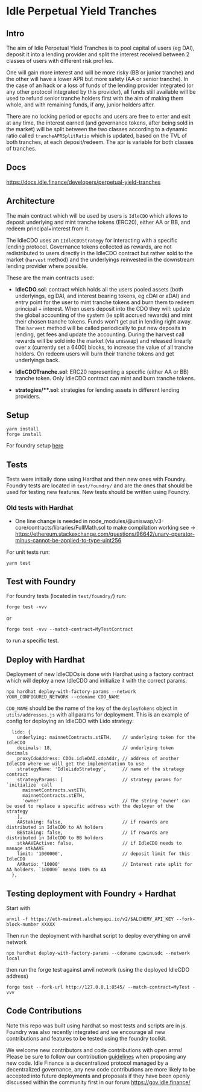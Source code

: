 # Idle Perpetual Yield Tranches

## Intro
The aim of Idle Perpetual Yield Tranches is to pool capital of users (eg DAI), deposit it into a lending provider and split the interest received between 2 classes of users with different risk profiles.

One will gain more interest and will be more risky (BB or junior tranche) and the other will have a lower APR but more safety (AA or senior tranche). In the case of an hack or a loss of funds of the lending provider integrated (or any other protocol integrated by this provider), all funds still available will be used to refund senior tranche holders first with the aim of making them whole, and with remaining funds, if any, junior holders after.

There are no locking period or epochs and users are free to enter and exit at any time, the interest earned (and governance tokens, after being sold in the market) will be split between the two classes according to a dynamic ratio called `trancheAPRSplitRatio` which is updated, based on the TVL of both tranches, at each deposit/redeem. The apr is variable for both classes of tranches.

## Docs

https://docs.idle.finance/developers/perpetual-yield-tranches

## Architecture
The main contract which will be used by users is `IdleCDO` which allows to deposit underlying and mint tranche tokens (ERC20), either AA or BB, and redeem principal+interest from it.

The IdleCDO uses an `IIdleCDOStrategy` for interacting with a specific lending protocol. Governance tokens collected as rewards, are not redistributed to users directly in the IdleCDO contract but rather sold to the market (`harvest` method) and the underlyings reinvested in the downstream lending provider where possible.

These are the main contracts used:

- **IdleCDO.sol**: contract which holds all the users pooled assets (both underlyings, eg DAI, and interest bearing tokens, eg cDAI or aDAI) and entry point for the user to mint tranche tokens and burn them to redeem principal + interest.
When users deposit into the CDO they will: update the global accounting of the system (ie split accrued rewards) and mint their chosen tranche tokens. Funds won't get put in lending right away. The `harvest` method will be called periodically to put new deposits in lending, get fees and update the accounting. During the harvest call  rewards will be sold into the market (via uniswap) and released linearly over x (currently set a 6400) blocks, to increase the value of all tranche holders. On redeem users will burn their tranche tokens and get underlyings back.

- **IdleCDOTranche.sol**: ERC20 representing a specific (either AA or BB) tranche token. Only IdleCDO contract can mint and burn tranche tokens.

- **strategies/\*\*.sol**: strategies for lending assets in different lending providers.


## Setup

```
yarn install
forge install
```
For foundry setup [here](https://book.getfoundry.sh/getting-started/installation.html)

## Tests

Tests were initially done using Hardhat and then new ones with Foundry. Foundry tests are located in `test/foundry/` and are the ones that should be used for testing new features.
New tests should be written using Foundry.

### Old tests with Hardhat

* One line change is needed in node_modules/@uniswap/v3-core/contracts/libraries/FullMath.sol to make compilation working see -> https://ethereum.stackexchange.com/questions/96642/unary-operator-minus-cannot-be-applied-to-type-uint256

For unit tests run:

```
yarn test
```

## Test with Foundry

For foundry tests (located in `test/foundry/`) run:

```
forge test -vvv
```
or 

```
forge test -vvv --match-contract=MyTestContract
```
to run a specific test.

## Deploy with Hardhat

Deployment of new IdleCDOs is done with Hardhat using a factory contract which will deploy a new IdleCDO and initialize it with the correct params.

```
npx hardhat deploy-with-factory-params --network YOUR_CONFIGURED_NETWORK --cdoname CDO_NAME 
```

`CDO_NAME` should be the name of the key of the `deployTokens` object in `utils/addresses.js` with all params for deployment.
This is an example of config for deploying an IdleCDO with Lido strategy:
```
  lido: {
    underlying: mainnetContracts.stETH,    // underlying token for the IdleCDO
    decimals: 18,                          // underlying token decimals
    proxyCdoAddress: CDOs.idleDAI.cdoAddr, // address of another IdleCDO where we will get the implementation to use
    strategyName: 'IdleLidoStrategy',      // name of the strategy contract
    strategyParams: [                      // strategy params for `initialize` call
      mainnetContracts.wstETH,
      mainnetContracts.stETH,
      'owner'                              // The string 'owner' can be used to replace a specific address with the deployer of the strategy
    ],
    AAStaking: false,                      // if rewards are distributed in IdleCDO to AA holders
    BBStaking: false,                      // if rewards are distributed in IdleCDO to BB holders
    stkAAVEActive: false,                  // if IdleCDO needs to manage stkAAVE
    limit: '1000000',                      // deposit limit for this IdleCDO
    AARatio: '10000'                       // Interest rate split for AA holders. `100000` means 100% to AA
  },
```

## Testing deployment with Foundry + Hardhat
Start with

```
anvil -f https://eth-mainnet.alchemyapi.io/v2/$ALCHEMY_API_KEY --fork-block-number XXXXX
```

Then run the deployment with hardhat script to deploy everything on anvil network
```
npx hardhat deploy-with-factory-params --cdoname cpwinusdc --network local
```

then run the forge test against anvil network (using the deployed IdleCDO address)

```
forge test --fork-url http://127.0.0.1:8545/ --match-contract=MyTest -vvv
```

## Code Contributions
Note this repo was built using hardhat so most tests and scripts are in js. Foundry was also recently integrated and we encourage all new contributions and features to be tested using the foundry toolkit.

We welcome new contributors and code contributions with open arms! Please be sure to follow our contribution [guidelines](https://github.com/Idle-Labs/idle-tranches/blob/master/CONTRIBUTING.md) when proposing any new code. Idle Finance is a
decentralized protocol managed by a decentralized governance, any new code contributions are more likely to be accepted into future deployments and proposals if they have been openly discussed within the community first in our forum https://gov.idle.finance/
